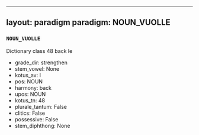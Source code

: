 
---
layout: paradigm
paradigm: NOUN_VUOLLE
---
### ` NOUN_VUOLLE `

Dictionary class 48 back le
* grade_dir: strengthen
* stem_vowel: None
* kotus_av: I
* pos: NOUN
* harmony: back
* upos: NOUN
* kotus_tn: 48
* plurale_tantum: False
* clitics: False
* possessive: False
* stem_diphthong: None
